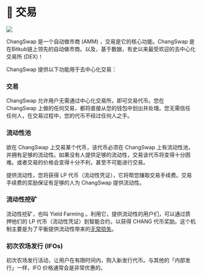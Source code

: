 # 🔄 交易

![](https://gblobkcdn.gitbook.com/assets%2F-MHREX7DHcljbY5IkjgJ%2F-MbEhf2Oym3DwInC1RLG%2F-MbEiJUEIhXOppKXzWwH%2Fdocs%20masthead%20%2819%29.png?alt=media&token=be1e5fa9-8339-4db4-bd7a-8f376fa67935)

ChangSwap 是一个自动做市商 \(AMM\) ，交易是它的核心功能。ChangSwap 是在Bitkub链上领先的自动做市商。以及，基于数据，有史以来最受欢迎的去中心化交易所 \(DEX\)！

ChangSwap 提供以下功能用于去中心化交易：

### 交易 <a id="swapping-trading"></a>

ChangSwap 允许用户无需通过中心化交易所，即可交易代币。您在 ChangSwap 上做的任何交易，都将直接从您的钱包中划出并处理。您无需信任任何人，在交易过程中，您的代币不经过任何人之手。

### 流动性池 <a id="liquidity-pools"></a>

欲在 ChangSwap 上交易某个代币，该代币必须在 ChangSwap 上有流动性池，并拥有足够的流动性。如果没有人提供足够的流动性，交易该代币将变得十分困难。或者交易的价格会变得十分不利，甚至不可能进行交易。

提供流动性，您将获得 LP 代币（流动性凭证），它将帮您赚取交易手续费。交易手续费的奖励保证有足够的人为 ChangSwap 提供流动性。

### 流动性挖矿 <a id="yield-farming"></a>

流动性挖矿，也叫 Yield Farming 。利用它，提供流动性的用户们，可以通过质押他们的 LP 代币（流动性凭证）到智能合约，以获得 CHANG 代币奖励。这个机制主要是为了平衡提供流动性带来的[无常损失](https://academy.binance.com/en/articles/impermanent-loss-explained)。

### 初次农场发行 \(IFOs\) <a id="initial-farm-offerings-ifos"></a>

初次农场发行活动，让用户在有限时间内，购入新发行代币。与其他的「内部发行」一样，IFO 价格通常会是非常优惠的。

